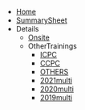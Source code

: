 <!-- docs/_sidebar.md --> 

* [Home]()  
* [SummarySheet](SummarySheet)
* Details
  * [Onsite](onsite)
  * OtherTrainings
    * [ICPC](OtherTrainings/icpc)
    * [CCPC](OtherTrainings/ccpc)
    * [OTHERS](OtherTrainings/Others)
    * [2021multi](OtherTrainings/2021multi)
    * [2020multi](OtherTrainings/2020multi)
    * [2019multi](OtherTrainings/2019multi)
    
    

